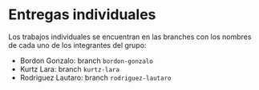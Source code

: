 # Entregas individuales

Los trabajos individuales se encuentran en las branches con los nombres de cada uno de los integrantes del grupo:

- Bordon Gonzalo: branch `bordon-gonzalo`
- Kurtz Lara: branch `kurtz-lara`
- Rodriguez Lautaro: branch `rodriguez-lautaro`
